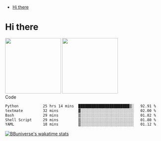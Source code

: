 <!--ts-->
* [Hi there](#hi-there)

<!-- Created by https://github.com/ekalinin/github-markdown-toc -->
<!-- Added by: runner, at: Wed Sep 27 04:19:34 UTC 2023 -->

<!--te-->


# Hi there

<!--
**BBuniverse/BBuniverse** is a ✨ _special_ ✨ repository because its `README.md` (this file) appears on your GitHub profile.

Here are some ideas to get you started:

- 🔭 I’m currently working on ...
- 🌱 I’m currently learning ...
- 👯 I’m looking to collaborate on ...
- 🤔 I’m looking for help with ...
- 💬 Ask me about ...
- 📫 How to reach me: ...
- 😄 Pronouns: ...
- ⚡ Fun fact: ...
-->


<div display="flex">
  <img src="https://github-readme-stats.vercel.app/api?username=BBuniverse&show_icons=true&count_private=true&theme=radical&hide_border=true" height="180"/>
  <img src="https://github-readme-stats.vercel.app/api/top-langs/?username=BBuniverse&layout=compact&theme=radical&hide_border=true" height="180"/>
</div
     

## Code
<!--START_SECTION:waka-->

```txt
Python           25 hrs 14 mins  ███████████████████████▒░   92.91 %
textmate         32 mins         ▓░░░░░░░░░░░░░░░░░░░░░░░░   02.00 %
Bash             29 mins         ▒░░░░░░░░░░░░░░░░░░░░░░░░   01.82 %
Shell Script     29 mins         ▒░░░░░░░░░░░░░░░░░░░░░░░░   01.80 %
YAML             18 mins         ▒░░░░░░░░░░░░░░░░░░░░░░░░   01.12 %
```

<!--END_SECTION:waka-->
     
[![BBuniverse's wakatime stats](https://github-readme-stats.vercel.app/api/wakatime?username=BBuniverse)](https://github.com/anuraghazra/github-readme-stats)
